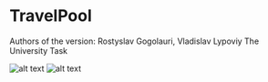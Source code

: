 # TravelPool
Authors of the version: Rostyslav Gogolauri, Vladislav Lypoviy
The University Task


![alt text](https://image.ibb.co/nqDrHy/Screen_Shot_2018_06_14_at_12_43_09_AM.png)
![alt text](https://image.ibb.co/h52kcy/Screen_Shot_2018_06_14_at_12_43_23_AM.png)
